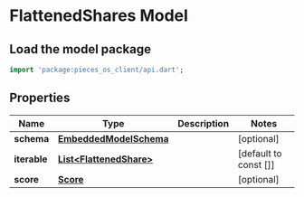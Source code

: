 # FlattenedShares Model

## Load the model package
```dart
import 'package:pieces_os_client/api.dart';
```

## Properties
Name | Type | Description | Notes
------------ | ------------- | ------------- | -------------
**schema** | [**EmbeddedModelSchema**](EmbeddedModelSchema) |  | [optional] 
**iterable** | [**List\<FlattenedShare\>**](FlattenedShare) |  | [default to const []]
**score** | [**Score**](Score) |  | [optional] 




